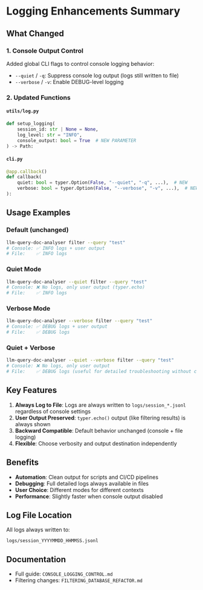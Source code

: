 # Logging Enhancements Summary

## What Changed

### 1. Console Output Control
Added global CLI flags to control console logging behavior:

- `--quiet` / `-q`: Suppress console log output (logs still written to file)
- `--verbose` / `-v`: Enable DEBUG-level logging

### 2. Updated Functions

#### `utils/log.py`
```python
def setup_logging(
    session_id: str | None = None,
    log_level: str = "INFO",
    console_output: bool = True  # NEW PARAMETER
) -> Path:
```

#### `cli.py`
```python
@app.callback()
def callback(
    quiet: bool = typer.Option(False, "--quiet", "-q", ...),  # NEW
    verbose: bool = typer.Option(False, "--verbose", "-v", ...),  # NEW
):
```

## Usage Examples

### Default (unchanged)
```bash
llm-query-doc-analyser filter --query "test"
# Console: ✅ INFO logs + user output
# File:    ✅ INFO logs
```

### Quiet Mode
```bash
llm-query-doc-analyser --quiet filter --query "test"
# Console: ❌ No logs, only user output (typer.echo)
# File:    ✅ INFO logs
```

### Verbose Mode
```bash
llm-query-doc-analyser --verbose filter --query "test"
# Console: ✅ DEBUG logs + user output
# File:    ✅ DEBUG logs
```

### Quiet + Verbose
```bash
llm-query-doc-analyser --quiet --verbose filter --query "test"
# Console: ❌ No logs, only user output
# File:    ✅ DEBUG logs (useful for detailed troubleshooting without console clutter)
```

## Key Features

1. **Always Log to File**: Logs are always written to `logs/session_*.jsonl` regardless of console settings
2. **User Output Preserved**: `typer.echo()` output (like filtering results) is always shown
3. **Backward Compatible**: Default behavior unchanged (console + file logging)
4. **Flexible**: Choose verbosity and output destination independently

## Benefits

- **Automation**: Clean output for scripts and CI/CD pipelines
- **Debugging**: Full detailed logs always available in files
- **User Choice**: Different modes for different contexts
- **Performance**: Slightly faster when console output disabled

## Log File Location
All logs always written to:
```
logs/session_YYYYMMDD_HHMMSS.jsonl
```

## Documentation
- Full guide: `CONSOLE_LOGGING_CONTROL.md`
- Filtering changes: `FILTERING_DATABASE_REFACTOR.md`
